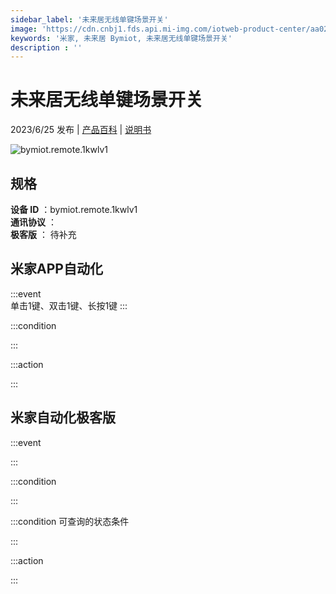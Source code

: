 ```yaml
---
sidebar_label: '未来居无线单键场景开关'
image: 'https://cdn.cnbj1.fds.api.mi-img.com/iotweb-product-center/aa02008ec1a8ad5e732c6116e566d052_1639705483856.png?GalaxyAccessKeyId=AKVGLQWBOVIRQ3XLEW&Expires=9223372036854775807&Signature=hkone6evk3NeUchrmW6Wm02H2u8='
keywords: '米家, 未来居 Bymiot, 未来居无线单键场景开关'
description : ''
---
```

# 未来居无线单键场景开关

2023/6/25 发布 | [产品百科](https://home.mi.com/webapp/content/baike/product/index.html?model=bymiot.remote.1kwlv1/) | [说明书](https://home.mi.com/views/introduction.html?model=bymiot.remote.1kwlv1&region=cn)

![bymiot.remote.1kwlv1](https://cdn.cnbj1.fds.api.mi-img.com/iotweb-product-center/aa02008ec1a8ad5e732c6116e566d052_1639705483856.png?GalaxyAccessKeyId=AKVGLQWBOVIRQ3XLEW&Expires=9223372036854775807&Signature=hkone6evk3NeUchrmW6Wm02H2u8=)

## 规格  
> 
**设备 ID** ：bymiot.remote.1kwlv1  
**通讯协议** ：  
**极客版**  ： 待补充 


## 米家APP自动化  

:::event  
单击1键、双击1键、长按1键
:::

:::condition  

:::

:::action   

:::

## 米家自动化极客版  

:::event  

:::

:::condition  

:::

:::condition 可查询的状态条件  

:::

:::action  

:::

        
